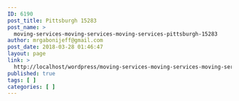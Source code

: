```yaml
---
ID: 6190
post_title: Pittsburgh 15283
post_name: >
  moving-services-moving-services-moving-services-pittsburgh-15283
author: mrgabonijeff@gmail.com
post_date: 2018-03-28 01:46:47
layout: page
link: >
  http://localhost/wordpress/moving-services-moving-services-moving-services-pittsburgh-15283/
published: true
tags: [ ]
categories: [ ]
---
```


